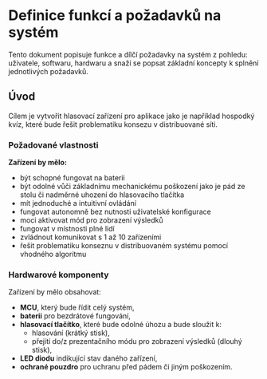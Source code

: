 # Definice funkcí a požadavků na systém

Tento dokument popisuje funkce a dílčí požadavky na systém z pohledu: uživatele, softwaru, hardwaru a snaží se popsat základní koncepty k splnění jednotlivých požadavků.

## Úvod

Cílem je vytvořit hlasovací zařízení pro aplikace jako je například hospodký kvíz, které bude řešit problematiku konsezu v distribuované síti.

### Požadované vlastnosti

**Zařízení by mělo:**

- být schopné fungovat na baterii
- být odolné vůči základnímu mechanickému poškození jako je pád ze stolu či nadměrné uhození do hlasovacího tlačítka
- mít jednoduché a intuitivní ovládání
- fungovat autonomně bez nutnosti uživatelské konfigurace
- moci aktivovat mód pro zobrazení výsledků
- fungovat v místnosti plné lidí
- zvládnout komunikovat s 1 až 10 zařízeními
- řešit problematiku konseznu v distribuovaném systému pomocí vhodného algoritmu

### Hardwarové komponenty

Zařízení by mělo obsahovat:

- **MCU**, který bude řídit celý systém,
- **baterii** pro bezdrátové fungování,
- **hlasovací tlačítko**, které bude odolné úhozu a bude sloužit k:
  - hlasování (krátký stisk),
  - přejití do/z prezentačního módu pro zobrazení výsledků (dlouhý stisk),
- **LED diodu** indikující stav daného zařízení,
- **ochrané pouzdro** pro uchranu před pádem či jiným poškozením.
